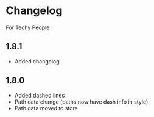 # Changelog
For Techy People

## 1.8.1
- Added changelog

## 1.8.0
- Added dashed lines
- Path data change (paths now have dash info in style)
- Path data moved to store